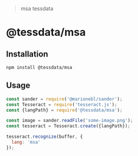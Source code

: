 > msa tessdata

# @tessdata/msa

## Installation

```
npm install @tessdata/msa
```

## Usage

```js
const sander = require('@marionebl/sander');
const Tesseract = require('tesseract.js');
const {langPath} = require('@tessdata/msa');

const image = sander.readFile('some-image.png');
const tesseract = Tesseract.create({langPath});

tesseract.recognize(buffer, {
  lang: 'msa'
});
```
